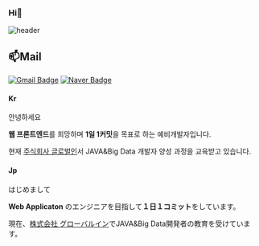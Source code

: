 ### Hi👋

![header](https://capsule-render.vercel.app/api?type=rect&color=auto&height=200&section=header&text=Jinny&fontSize=60)


## 📫Mail
  
[![Gmail Badge](https://img.shields.io/badge/jinddg16@gmail.com-d14836?style=flat-square&logo=Gmail&logoColor=white&link=mailto:jinddg16@gmail.com)](mailto:jinddg16@gmail.com)
[![Naver Badge](https://img.shields.io/badge/whyjinny@naver.com-03C75A?style=flat-square&logo=Naver&logoColor=white&link=mailto:whyjinny@naver.com)](mailto:whyjinny@naver.com)

#### Kr

안녕하세요
  
**웹 프론트엔드**를 희망하며 **1일 1커밋**을 목표로 하는 예비개발자입니다.
  
현재 [주식회사 글로벌인](https://www.globalin.kr/)서 JAVA&Big Data 개발자 양성 과정을 교육받고 있습니다.

#### Jp

はじめまして
  
**Web Applicaton** のエンジニアを目指して**１日１コミット**をしています。
  
現在、[株式会社 グローバルイン](https://www.globalin.kr/)でJAVA&Big Data開発者の教育を受けています。
